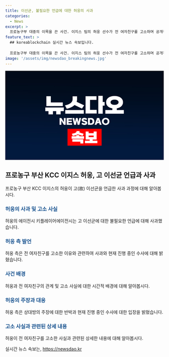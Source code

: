 ```yaml
---
title: 이선균, 불필요한 언급에 대한 허웅의 사과
categories:
  - News
excerpt: >
  프로농구부 대중의 이목을 끈 사건. 이지스 팀의 허웅 선수가 전 여자친구를 고소하며 공개적으로 사과했다. 또한, 고(故) 이선균을 언급한 점에 대해 변론했다. 이에 대한 허웅 측의 입장과 전 여자친구의 주장, 사건의 경위 등이 이슈가 되고 있다. 또한, 허웅 측은 A 씨를 공갈, 협박 등의 혐의로 고소하며 그 경위를 공개했는데, A 씨가 이를 부인하고 있다. 사람들의 호기심을 자극하는 이야기의 중심에 서 있는 것은 분명하다.
feature_text: >
  ## koreablockchain 실시간 뉴스 속보입니다.

  프로농구부 대중의 이목을 끈 사건. 이지스 팀의 허웅 선수가 전 여자친구를 고소하며 공개적으로 사과했다. 또한, 고(故) 이선균을 언급한 점에 대해 변론했다. 이에 대한 허웅 측의 입장과 전 여자친구의 주장, 사건의 경위 등이 이슈가 되고 있다. 또한, 허웅 측은 A 씨를 공갈, 협박 등의 혐의로 고소하며 그 경위를 공개했는데, A 씨가 이를 부인하고 있다. 사람들의 호기심을 자극하는 이야기의 중심에 서 있는 것은 분명하다.
image: '/assets/img/newsdao_breakingnews.jpg'
---
```


<p><img src="/assets/img/newsdao_breakingnews.jpg" alt="koreablockchain 속보" /></p>

<h2 data-ke-size="size26">프로농구 부산 KCC 이지스 허웅, 고 이선균 언급과 사과</h2>

<p data-ke-size="size16">프로농구 부산 KCC 이지스의 허웅이 고(故) 이선균을 언급한 사과 과정에 대해 알아봅시다.</p>

<h3><b><span style="color: #1a5490;">허웅의 사과 및 고소 사실</span></b></h3>

<p data-ke-size="size16">허웅의 에이전시 키플레이어에이전시는 고 이선균에 대한 불필요한 언급에 대해 사과했습니다.</p>

<h3><b><span style="color: #1a5490;">허웅 측 발언</span></b></h3>

<p data-ke-size="size16">허웅 측은 전 여자친구를 고소한 이유와 관련하여 사과와 현재 진행 중인 수사에 대해 밝혔습니다.</p>

<h3><b><span style="color: #1a5490;">사건 배경</span></b></h3>

<p data-ke-size="size16">허웅과 전 여자친구의 관계 및 고소 사실에 대한 시간적 배경에 대해 알아봅시다.</p>

<h3><b><span style="color: #1a5490;">허웅의 주장과 대응</span></b></h3>

<p data-ke-size="size16">허웅 측은 상대방의 주장에 대한 반박과 현재 진행 중인 수사에 대한 입장을 밝혔습니다.</p>

<h3><b><span style="color: #1a5490;">고소 사실과 관련된 상세 내용</span></b></h3>

<p data-ke-size="size16">허웅이 전 여자친구를 고소한 사실과 관련된 상세한 내용에 대해 알아봅시다.</p>
실시간 뉴스 속보는, <a href="https://newsdao.kr" rel="dofollow">https://newsdao.kr</a>


